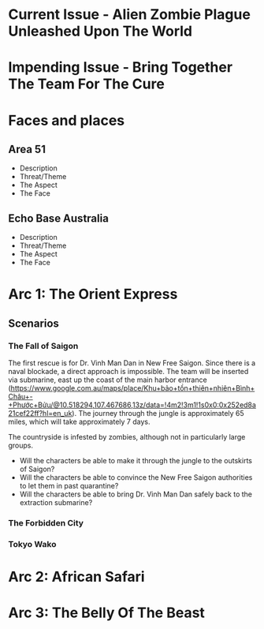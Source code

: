 # Current Issue - Alien Zombie Plague Unleashed Upon The World

# Impending Issue - Bring Together The Team For The Cure

# Faces and places

## Area 51

* Description
* Threat/Theme
* The Aspect
* The Face

## Echo Base Australia

* Description
* Threat/Theme
* The Aspect
* The Face

# Arc 1: The Orient Express

## Scenarios

### The Fall of Saigon

The first rescue is for Dr. Vinh Man Dan in New Free Saigon.  Since there is a naval blockade, a direct approach is impossible.  The team will be inserted via submarine, east up the coast of the main harbor entrance (https://www.google.com.au/maps/place/Khu+bảo+tồn+thiên+nhiên+Bình+Châu+-+Phước+Bửu/@10.518294,107.467686,13z/data=!4m2!3m1!1s0x0:0x252ed8a21cef22ff?hl=en_uk).  The journey through the jungle is approximately 65 miles, which will take approximately 7 days.

The countryside is infested by zombies, although not in particularly large groups.

* Will the characters be able to make it through the jungle to the outskirts of Saigon?
* Will the characters be able to convince the New Free Saigon authorities to let them in past quarantine?
* Will the characters be able to bring Dr. Vinh Man Dan safely back to the extraction submarine?

### The Forbidden City

### Tokyo Wako

# Arc 2: African Safari

# Arc 3: The Belly Of The Beast